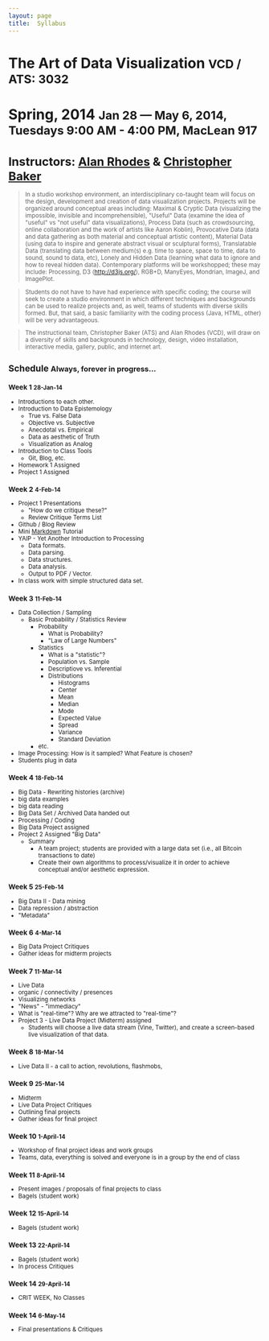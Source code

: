```yaml
---
layout: page
title:  Syllabus
---
```


# The Art of Data Visualization <small>VCD / ATS: 3032</small>
# Spring, 2014 <small>Jan 28 — May 6, 2014, Tuesdays  9:00 AM - 4:00 PM, MacLean 917
# Instructors: [Alan Rhodes](mailto:grhodes@saic.edu) & [Christopher Baker](mailto:cbaker2@saic.edu)

> In a studio workshop environment, an interdisciplinary co-taught team will focus on the design, development and creation of data visualization projects. Projects will be organized around conceptual areas including: Maximal & Cryptic Data (visualizing the impossible, invisible and incomprehensible), "Useful" Data (examine the idea of "useful" vs "not useful" data visualizations), Process Data (such as crowdsourcing, online collaboration and the work of artists like Aaron Koblin), Provocative Data (data and data gathering as both material and conceptual artistic content), Material Data (using data to inspire and generate abstract visual or sculptural forms), Translatable Data (translating data between medium(s) e.g. time to space, space to time, data to sound, sound to data, etc), Lonely and Hidden Data (learning what data to ignore and how to reveal hidden data). Contemporary platforms will be workshopped; these may include: Processing, D3 (http://d3js.org/), RGB+D, ManyEyes, Mondrian, ImageJ, and ImagePlot.

> Students do not have to have had experience with specific coding; the course will seek to create a studio environment in which different techniques and backgrounds can be used to realize projects and, as well, teams of students with diverse skills formed.  But, that said, a basic familiarity with the coding process (Java, HTML, other) will be very advantageous.

> The instructional team, Christopher Baker (ATS) and Alan Rhodes (VCD), will draw on a diversity of skills and backgrounds in technology, design, video installation, interactive media, gallery, public, and internet art. 

## Schedule <small>Always, forever in progress...</small>

### Week 1 <small>28-Jan-14</small>
- Introductions to each other.
- Introduction to Data Epistemology 
	- True vs. False Data
	- Objective vs. Subjective
	- Anecdotal vs. Empirical
	- Data as aesthetic of Truth
	- Visualization as Analog
- Introduction to Class Tools
	- Git, Blog, etc.
- Homework 1 Assigned
- Project 1 Assigned

### Week 2 <small>4-Feb-14</small>
- Project 1 Presentations
	- "How do we critique these?"
	- Review Critique Terms List
- Github / Blog Review
- Mini [Markdown](https://help.github.com/articles/github-flavored-markdown) Tutorial 
- YAIP - Yet Another Introduction to Processing
	- Data formats.
	- Data parsing.
	- Data structures.
	- Data analysis.
	- Output to PDF / Vector.
- In class work with simple structured data set.

### Week 3 <small>11-Feb-14</small>
- Data Collection / Sampling
	- Basic Probability / Statistics Review
		- Probability
			- What is Probability?
			- "Law of Large Numbers"
		- Statistics
			- What is a "statistic"?
			- Population vs. Sample
			- Descriptiove vs. Inferential
			- Distributions
				- Histograms
				- Center
				- Mean
				- Median
				- Mode
				- Expected Value
				- Spread
				- Variance
				- Standard Deviation
		- etc.
- Image Processing: How is it sampled?  What Feature is chosen?
- Students plug in data

### Week 4 <small>18-Feb-14</small>
- Big Data - Rewriting histories (archive)
- big data examples
- big data reading
- Big Data Set / Archived Data handed out
- Processing / Coding
- Big Data Project assigned
- Project 2 Assigned "Big Data"
	- Summary
		- A team project; students are provided with a large data set (i.e., all Bitcoin transactions to date) 
		- Create their own algorithms to process/visualize it in order to achieve conceptual and/or aesthetic expression.  

### Week 5 <small>25-Feb-14</small>
- Big Data II - Data mining
- Data repression / abstraction
- "Metadata"


### Week 6 <small>4-Mar-14</small>
- Big Data Project Critiques
- Gather ideas for midterm projects

### Week 7 <small>11-Mar-14</small>
- Live Data
- organic / connectivity / presences 
- Visualizing networks
- "News" - "immediacy"
- What is "real-time"? Why are we attracted to "real-time"? 
- Project 3 - Live Data Project (Midterm) assigned
	- Students will choose a live data stream (Vine, Twitter), and create a screen-based live visualization of that data.

### Week 8 <small>18-Mar-14</small>
- Live Data II - a call to action, revolutions, flashmobs, 


### Week 9 <small>25-Mar-14</small>
- Midterm
- Live Data Project Critiques
- Outlining final projects
- Gather ideas for final project

### Week 10 <small>1-April-14</small>
- Workshop of final project ideas and work groups
- Teams, data, everything is solved and everyone is in a group 
by the end of class


### Week 11 <small>8-April-14</small>
- Present images / proposals of final projects to class
- Bagels (student work)


### Week 12 <small>15-April-14</small>
- Bagels (student work)


### Week 13 <small>22-April-14</small>
- Bagels (student work)
- In process Critiques

### Week 14 <small>29-April-14</small>
- CRIT WEEK, No Classes


### Week 14 <small>6-May-14</small>
- Final presentations & Critiques
